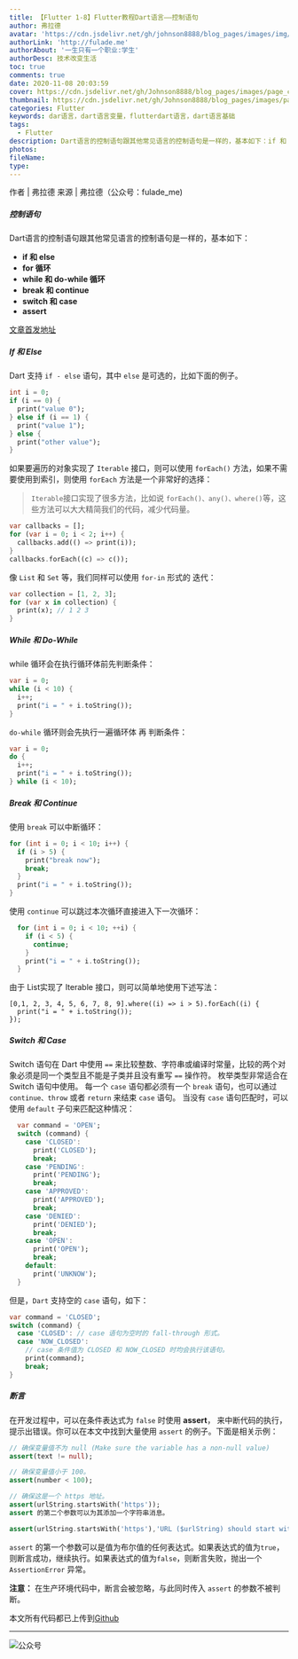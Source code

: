 ```yaml
---
title: 【Flutter 1-8】Flutter教程Dart语言——控制语句
author: 弗拉德
avatar: 'https://cdn.jsdelivr.net/gh/johnson8888/blog_pages/images/img/avatar.jpg'
authorLink: 'http://fulade.me'
authorAbout: '一生只有一个职业:学生'
authorDesc: 技术改变生活
toc: true
comments: true
date: 2020-11-08 20:03:59
cover: https://cdn.jsdelivr.net/gh/Johnson8888/blog_pages/images/page_conver_control_flow_statements.jpg
thumbnail: https://cdn.jsdelivr.net/gh/Johnson8888/blog_pages/images/page_conver_control_flow_statements.jpg
categories: Flutter
keywords: dar语言，dart语言变量，flutterdart语言，dart语言基础
tags:
  - Flutter
description: Dart语言的控制语句跟其他常见语言的控制语句是一样的，基本如下：if 和 else、 for 循环、while 和 do-while 循环、break 和 continue、switch 和 case、assert、
photos:
fileName:
type:
---
```

作者 | 弗拉德
来源 | 弗拉德（公众号：fulade_me)
##### **控制语句**
Dart语言的控制语句跟其他常见语言的控制语句是一样的，基本如下：
- **if 和 else**
- **for 循环**
- **while 和 do-while 循环**
- **break 和 continue**
- **switch 和 case**
- **assert**


[文章首发地址](http://fulade.me/dart-control-flow-statements-1-8.html) 
##### **If 和 Else**
Dart 支持 `if - else` 语句，其中 `else` 是可选的，比如下面的例子。
```Dart 
int i = 0;
if (i == 0) {
  print("value 0");
} else if (i == 1) {
  print("value 1");
} else {
  print("other value");
}
```

如果要遍历的对象实现了 `Iterable` 接口，则可以使用 `forEach()` 方法，如果不需要使用到索引，则使用 `forEach` 方法是一个非常好的选择：
>`Iterable`接口实现了很多方法，比如说 `forEach()、any()、where()`等，这些方法可以大大精简我们的代码，减少代码量。  

``` Dart
var callbacks = [];
for (var i = 0; i < 2; i++) {
  callbacks.add(() => print(i));
}
callbacks.forEach((c) => c());
```
像 `List` 和 `Set` 等，我们同样可以使用 `for-in` 形式的 迭代：
``` Dart 
var collection = [1, 2, 3];
for (var x in collection) {
  print(x); // 1 2 3
}
```

##### **While 和 Do-While**
while 循环会在执行循环体前先判断条件：
``` Dart
var i = 0;
while (i < 10) {
  i++;
  print("i = " + i.toString());
}
```
`do-while` 循环则会先执行一遍循环体 再 判断条件：
``` Dart
var i = 0;
do {
  i++;
  print("i = " + i.toString());
} while (i < 10);

```

##### **Break 和 Continue**
使用 `break` 可以中断循环：
``` Dart
for (int i = 0; i < 10; i++) {
  if (i > 5) {
    print("break now");
    break;
  }
  print("i = " + i.toString());
}
```
使用 `continue` 可以跳过本次循环直接进入下一次循环：
``` Dart
  for (int i = 0; i < 10; ++i) {
    if (i < 5) {
      continue;
    }
    print("i = " + i.toString());
  }
```
由于 List实现了 Iterable 接口，则可以简单地使用下述写法：
``` Dart:
[0,1, 2, 3, 4, 5, 6, 7, 8, 9].where((i) => i > 5).forEach((i) {
  print("i = " + i.toString());
});
```
##### **Switch 和 Case**
Switch 语句在 Dart 中使用 `==` 来比较整数、字符串或编译时常量，比较的两个对象必须是同一个类型且不能是子类并且没有重写 `==` 操作符。 枚举类型非常适合在 Switch 语句中使用。
每一个 `case` 语句都必须有一个 `break` 语句，也可以通过 `continue、throw` 或者 `return` 来结束 `case` 语句。
当没有 `case` 语句匹配时，可以使用 `default` 子句来匹配这种情况：
``` Dart
  var command = 'OPEN';
  switch (command) {
    case 'CLOSED':
      print('CLOSED');
      break;
    case 'PENDING':
      print('PENDING');
      break;
    case 'APPROVED':
      print('APPROVED');
      break;
    case 'DENIED':
      print('DENIED');
      break;
    case 'OPEN':
      print('OPEN');
      break;
    default:
      print('UNKNOW');
  }
```

但是，`Dart` 支持空的 `case` 语句，如下：
```Dart
var command = 'CLOSED';
switch (command) {
  case 'CLOSED': // case 语句为空时的 fall-through 形式。
  case 'NOW_CLOSED':
    // case 条件值为 CLOSED 和 NOW_CLOSED 时均会执行该语句。
    print(command);
    break;
}
```

##### **断言**
在开发过程中，可以在条件表达式为 `false` 时使用 **assert**， 来中断代码的执行，提示出错误。你可以在本文中找到大量使用 `assert` 的例子。下面是相关示例：
``` Dart
// 确保变量值不为 null (Make sure the variable has a non-null value)
assert(text != null);

// 确保变量值小于 100。
assert(number < 100);

// 确保这是一个 https 地址。
assert(urlString.startsWith('https'));
assert 的第二个参数可以为其添加一个字符串消息。

assert(urlString.startsWith('https'),'URL ($urlString) should start with "https".');
```
`assert` 的第一个参数可以是值为布尔值的任何表达式。如果表达式的值为`true`，则断言成功，继续执行。如果表达式的值为`false`，则断言失败，抛出一个 `AssertionError` 异常。

**注意：**
在生产环境代码中，断言会被忽略，与此同时传入 `assert` 的参数不被判断。

本文所有代码都已上传到[Github](https://github.com/Johnson8888/learn_flutter)
***  
![公众号](https://cdn.jsdelivr.net/gh/johnson8888/blog_pages/images/page_footer.jpg)